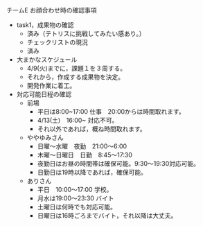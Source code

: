 チームE お顔合わせ時の確認事項

- task1，成果物の確認  
  - 済み（テトリスに挑戦してみたい感あり。）
  - チェックリストの現況  
  - 済み  
- 大まかなスケジュール  
  - 4/9(火)までに，課題１を３周する。
  - それから，作成する成果物を決定。
  - 開発作業に着工。
- 対応可能日程の確認  
  - 前場
    - 平日は8:00~17:00 仕事　20:00からは時間取れます。
    - 4/13(土)　16:00~ 対応不可。  
    - それ以外であれば，概ね時間取れます。  
  - ややゆみさん
    - 日曜〜水曜　夜勤　21:00〜6:00  
    - 木曜〜日曜日　日勤　8:45〜17:30  
    - 夜勤日はお昼の時間帯は確保可能。9:30〜19:30対応可能。
    - 日勤日は19時以降であれば，確保可能。  
  - ありさん
    - 平日　10:00〜17:00 学校。  
    - 月水は19:00〜23:30 バイト  
    - 土曜日は何時でも対応可能。
    - 日曜日は16時ごろまでバイト，それ以降は大丈夫。